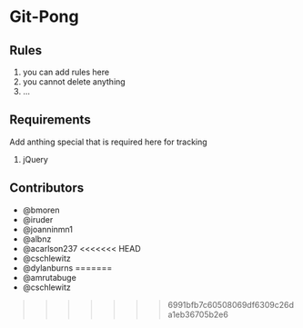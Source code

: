 Git-Pong
=========
Rules
-----------
1. you can add rules here
2. you cannot delete anything
3. ...

Requirements
-----------
Add anthing special that is required here for tracking

1. jQuery

Contributors
-----------
- @bmoren
- @iruder
- @joanninmn1
- @albnz
- @acarlson237
<<<<<<< HEAD
- @cschlewitz
- @dylanburns
=======
- @amrutabuge
- @cschlewitz
>>>>>>> 6991bfb7c60508069df6309c26da1eb36705b2e6
